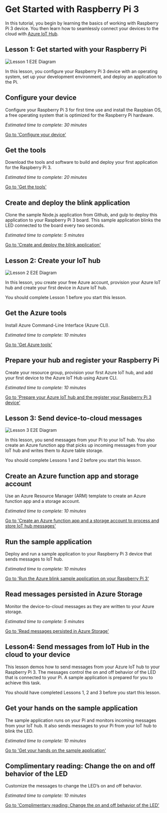 <properties
 pageTitle="Get Started with Raspberry Pi 3 | Microsoft Azure"
 description="Get Started with Raspberry Pi 3, Create your Azure IoT Hub and connect your Pi to the IoT hub"
 services="iot-hub"
 documentationCenter=""
 authors="shizn"
 manager="timlt"
 tags=""
 keywords=""/>

<tags
 ms.service="iot-hub"
 ms.devlang="multiple"
 ms.topic="article"
 ms.tgt_pltfrm="na"
 ms.workload="na"
 ms.date="09/28/2016" 
 ms.author="xshi"/>

# Get Started with Raspberry Pi 3

In this tutorial, you begin by learning the basics of working with Raspberry Pi 3 device. You then learn how to seamlessly connect your devices to the cloud with [Azure IoT Hub](iot-hub-what-is-iot-hub.md).

## Lesson 1: Get started with your Raspberry Pi

![Lesson 1 E2E Diagram](media/iot-hub-raspberry-pi-lessons/lesson1.png)

In this lesson, you configure your Raspberry Pi 3 device with an operating system, set up your development environment, and deploy an application to the Pi.

## Configure your device

Configure your Raspberry Pi 3 for first time use and install the Raspbian OS, a free operating system that is optimized for the Raspberry Pi hardware.

*Estimated time to complete: 30 minutes* 

[Go to 'Configure your device'](iot-hub-raspberrypikit-node-lesson1-configure-your-device.md)

## Get the tools
Download the tools and software to build and deploy your first application for the Raspberry Pi 3.

*Estimated time to complete: 20 minutes* 

[Go to 'Get the tools'](iot-hub-raspberrypikit-node-lesson1-get-the-tools-win32.md)

## Create and deploy the blink application

Clone the sample Node.js application from Github, and gulp to deploy this application to your Raspberry Pi 3 board. This sample application blinks the LED connected to the board every two seconds.

*Estimated time to complete: 5 minutes* 

[Go to 'Create and deploy the blink application'](iot-hub-raspberrypikit-node-lesson1-deploy-blink-app.md)

## Lesson 2: Create your IoT hub

![Lesson 2 E2E Diagram](media/iot-hub-raspberry-pi-lessons/lesson2.png)

In this lesson, you create your free Azure account, provision your Azure IoT hub and create your first device in Azure IoT hub.

You should complete Lesson 1 before you start this lesson.

## Get the Azure tools

Install Azure Command-Line Interface (Azure CLI).

*Estimated time to complete: 10 minutes* 

[Go to 'Get Azure tools'](iot-hub-raspberrypikit-node-lesson2-get-azure-tools-win32.md)

## Prepare your hub and register your Raspberry Pi

Create your resource group, provision your first Azure IoT hub, and add your first device to the Azure IoT Hub using Azure CLI. 

*Estimated time to complete: 10 minutes* 

[Go to 'Prepare your Azure IoT hub and the register your Raspberry Pi 3 device'](iot-hub-raspberrypikit-node-lesson2-prepare-azure-iot-hub.md)


## Lesson 3: Send device-to-cloud messages

![Lesson 3 E2E Diagram](media/iot-hub-raspberry-pi-lessons/lesson3.png)

In this lesson, you send messages from your Pi to your IoT hub. You also create an Azure function app that picks up incoming messages from your IoT hub and writes them to Azure table storage.

You should complete Lessons 1 and 2 before you start this lesson.

## Create an Azure function app and storage account

Use an Azure Resource Manager (ARM) template to create an Azure function app and a storage account.

*Estimated time to complete: 10 minutes* 

[Go to 'Create an Azure function app and a storage account to process and store IoT hub messages'](iot-hub-raspberrypikit-node-lesson3-deploy-arm-template.md)

## Run the sample application

Deploy and run a sample application to your Raspberry Pi 3 device that sends messages to IoT hub.

*Estimated time to complete: 10 minutes* 

[Go to 'Run the Azure blink sample application on your Raspberry Pi 3'](iot-hub-raspberrypikit-node-lesson3-run-azure-blink.md)

## Read messages persisted in Azure Storage
Monitor the device-to-cloud messages as they are written to your Azure storage.

*Estimated time to complete: 5 minutes* 

[Go to 'Read messages persisted in Azure Storage'](iot-hub-raspberrypikit-node-lesson3-read-table-storage.md)


## Lesson4: Send messages from IoT Hub in the cloud to your device

This lesson demos how to send messages from your Azure IoT hub to your Raspberry Pi 3. The messages control the on and off behavior of the LED that is connected to your Pi. A sample application is prepared for you to achieve this task.

You should have completed Lessons 1, 2 and 3 before you start this lesson.

## Get your hands on the sample application

The sample application runs on your Pi and monitors incoming messages from your IoT hub. It also sends messages to your Pi from your IoT hub to blink the LED.

*Estimated time to complete: 10 minutes* 

[Go to 'Get your hands on the sample application'](iot-hub-raspberrypikit-node-lesson4-send-cloud-to-device-messages.md)

## Complimentary reading: Change the on and off behavior of the LED

Customize the messages to change the LED’s on and off behavior.

*Estimated time to complete: 10 minutes* 

[Go to 'Complimentary reading: Change the on and off behavior of the LED'](iot-hub-raspberrypikit-node-lesson4-change-led-behavior.md)
